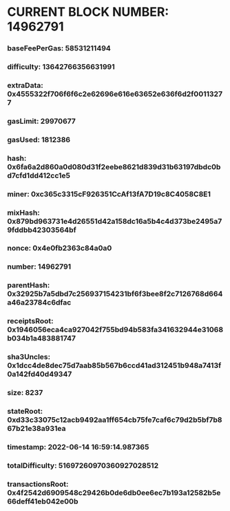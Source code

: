 # CURRENT BLOCK NUMBER: 14962791

### baseFeePerGas: 58531211494
### difficulty: 13642766356631991
### extraData: 0x4555322f706f6f6c2e62696e616e63652e636f6d2f00113277
### gasLimit: 29970677
### gasUsed: 1812386
### hash: 0x6fa6a2d860a0d080d31f2eebe8621d839d31b63197dbdc0bd7cfd1dd412cc1e5
### miner: 0xc365c3315cF926351CcAf13fA7D19c8C4058C8E1
### mixHash: 0x879bd963731e4d26551d42a158dc16a5b4c4d373be2495a79fddbb42303564bf
### nonce: 0x4e0fb2363c84a0a0
### number: 14962791
### parentHash: 0x32925b7a5dbd7c256937154231bf6f3bee8f2c7126768d664a46a23784c6dfac
### receiptsRoot: 0x1946056eca4ca927042f755bd94b583fa341632944e31068b034b1a483881747
### sha3Uncles: 0x1dcc4de8dec75d7aab85b567b6ccd41ad312451b948a7413f0a142fd40d49347
### size: 8237
### stateRoot: 0xd33c33075c12acb9492aa1ff654cb75fe7caf6c79d2b5bf7b867b21e38a931ea
### timestamp: 2022-06-14 16:59:14.987365
### totalDifficulty: 51697260970360927028512
### transactionsRoot: 0x4f2542d6909548c29426b0de6db0ee6ec7b193a12582b5e66deff41eb042e00b
